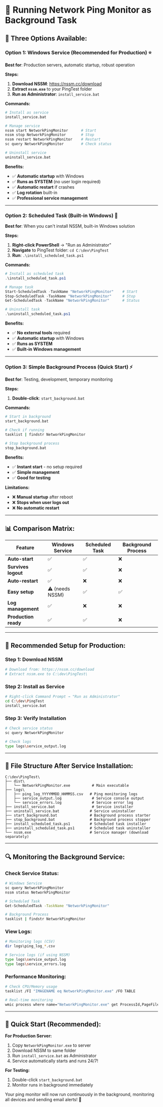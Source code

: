 # 🚀 Running Network Ping Monitor as Background Task

## 🎯 **Three Options Available:**

### **Option 1: Windows Service (Recommended for Production) ⭐**

**Best for**: Production servers, automatic startup, robust operation

**Steps:**
1. **Download NSSM**: https://nssm.cc/download
2. **Extract `nssm.exe`** to your PingTest folder
3. **Run as Administrator**: `install_service.bat`

**Commands:**
```bash
# Install as service
install_service.bat

# Manage service
nssm start NetworkPingMonitor      # Start
nssm stop NetworkPingMonitor       # Stop
nssm restart NetworkPingMonitor    # Restart
sc query NetworkPingMonitor        # Check status

# Uninstall service
uninstall_service.bat
```

**Benefits:**
- ✅ **Automatic startup** with Windows
- ✅ **Runs as SYSTEM** (no user login required)
- ✅ **Automatic restart** if crashes
- ✅ **Log rotation** built-in
- ✅ **Professional service management**

---

### **Option 2: Scheduled Task (Built-in Windows) 🔧**

**Best for**: When you can't install NSSM, built-in Windows solution

**Steps:**
1. **Right-click PowerShell** → "Run as Administrator"
2. **Navigate** to PingTest folder: `cd C:\dev\PingTest`
3. **Run**: `.\install_scheduled_task.ps1`

**Commands:**
```powershell
# Install as scheduled task
.\install_scheduled_task.ps1

# Manage task
Start-ScheduledTask -TaskName "NetworkPingMonitor"    # Start
Stop-ScheduledTask -TaskName "NetworkPingMonitor"     # Stop
Get-ScheduledTask -TaskName "NetworkPingMonitor"      # Status

# Uninstall task
.\uninstall_scheduled_task.ps1
```

**Benefits:**
- ✅ **No external tools** required
- ✅ **Automatic startup** with Windows
- ✅ **Runs as SYSTEM**
- ✅ **Built-in Windows management**

---

### **Option 3: Simple Background Process (Quick Start) ⚡**

**Best for**: Testing, development, temporary monitoring

**Steps:**
1. **Double-click**: `start_background.bat`

**Commands:**
```bash
# Start in background
start_background.bat

# Check if running
tasklist | findstr NetworkPingMonitor

# Stop background process
stop_background.bat
```

**Benefits:**
- ✅ **Instant start** - no setup required
- ✅ **Simple management**
- ✅ **Good for testing**

**Limitations:**
- ❌ **Manual startup** after reboot
- ❌ **Stops when user logs out**
- ❌ **No automatic restart**

---

## 📊 **Comparison Matrix:**

| Feature | Windows Service | Scheduled Task | Background Process |
|---------|----------------|----------------|-------------------|
| **Auto-start** | ✅ | ✅ | ❌ |
| **Survives logout** | ✅ | ✅ | ❌ |
| **Auto-restart** | ✅ | ❌ | ❌ |
| **Easy setup** | ⚠️ (needs NSSM) | ✅ | ✅ |
| **Log management** | ✅ | ❌ | ❌ |
| **Production ready** | ✅ | ✅ | ❌ |

---

## 🎯 **Recommended Setup for Production:**

### **Step 1: Download NSSM**
```bash
# Download from: https://nssm.cc/download
# Extract nssm.exe to C:\dev\PingTest\
```

### **Step 2: Install as Service**
```bash
# Right-click Command Prompt → "Run as Administrator"
cd C:\dev\PingTest
install_service.bat
```

### **Step 3: Verify Installation**
```bash
# Check service status
sc query NetworkPingMonitor

# Check logs
type logs\service_output.log
```

---

## 📁 **File Structure After Service Installation:**

```
C:\dev\PingTest\
├── dist\
│   └── NetworkPingMonitor.exe          # Main executable
├── logs\
│   ├── ping_log_YYYYMMDD_HHMMSS.csv   # Ping monitoring logs
│   ├── service_output.log              # Service console output
│   └── service_errors.log              # Service error log
├── install_service.bat                 # Service installer
├── uninstall_service.bat              # Service uninstaller
├── start_background.bat               # Background process starter
├── stop_background.bat                # Background process stopper
├── install_scheduled_task.ps1         # Scheduled task installer
├── uninstall_scheduled_task.ps1       # Scheduled task uninstaller
└── nssm.exe                           # Service manager (download separately)
```

---

## 🔍 **Monitoring the Background Service:**

### **Check Service Status:**
```bash
# Windows Service
sc query NetworkPingMonitor
nssm status NetworkPingMonitor

# Scheduled Task
Get-ScheduledTask -TaskName "NetworkPingMonitor"

# Background Process
tasklist | findstr NetworkPingMonitor
```

### **View Logs:**
```bash
# Monitoring logs (CSV)
dir logs\ping_log_*.csv

# Service logs (if using NSSM)
type logs\service_output.log
type logs\service_errors.log
```

### **Performance Monitoring:**
```bash
# Check CPU/Memory usage
tasklist /FI "IMAGENAME eq NetworkPingMonitor.exe" /FO TABLE

# Real-time monitoring
wmic process where name="NetworkPingMonitor.exe" get ProcessId,PageFileUsage,WorkingSetSize
```

---

## 🚀 **Quick Start (Recommended):**

**For Production Server:**
1. Copy `NetworkPingMonitor.exe` to server
2. Download NSSM to same folder
3. Run `install_service.bat` as Administrator
4. Service automatically starts and runs 24/7!

**For Testing:**
1. Double-click `start_background.bat`
2. Monitor runs in background immediately

Your ping monitor will now run continuously in the background, monitoring all devices and sending email alerts! 🎉